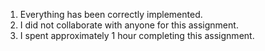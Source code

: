 1. Everything has been correctly implemented.
2. I did not collaborate with anyone for this assignment.
3. I spent approximately 1 hour completing this assignment.
